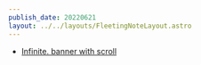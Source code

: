 ```yaml
---
publish_date: 20220621    
layout: ../../layouts/FleetingNoteLayout.astro
---
```

- [Infinite. banner with scroll ](https://twitter.com/austin_malerba/status/1539238721530351616?s=20&t=tdohgA_mNVrDiiu3T46vSA)
